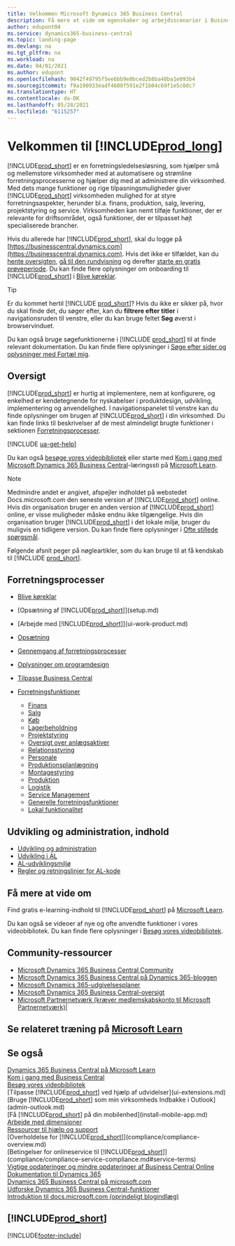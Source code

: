 ```yaml
---
title: Velkommen Microsoft Dynamics 365 Business Central
description: Få mere at vide om egenskaber og arbejdsscenarier i Business Central, som kan hjælpe virksomheder med at styre deres virksomhed, herunder finansiering, produktion, salg, levering, projektstyring, Services og meget mere.
author: edupont04
ms.service: dynamics365-business-central
ms.topic: landing-page
ms.devlang: na
ms.tgt_pltfrm: na
ms.workload: na
ms.date: 04/01/2021
ms.author: edupont
ms.openlocfilehash: 9042f49795f5ee6bb9e0bced2b8ba48ba1e093b4
ms.sourcegitcommit: f9a190933eadf4608f591e2f1b04c69f1e5c0dc7
ms.translationtype: HT
ms.contentlocale: da-DK
ms.lasthandoff: 05/28/2021
ms.locfileid: "6115257"
---
```

# <a name="welcome-to-prod_long"></a>Velkommen til [!INCLUDE[prod_long](includes/prod_long.md)]

[!INCLUDE[prod_short](includes/prod_short.md)] er en forretningsledelsesløsning, som hjælper små og mellemstore virksomheder med at automatisere og strømline forretningsprocesserne og hjælper dig med at administrere din virksomhed. Med dets mange funktioner og rige tilpasningsmuligheder giver [!INCLUDE[prod_short](includes/prod_short.md)] virksomheden mulighed for at styre forretningsaspekter, herunder bl.a. finans, produktion, salg, levering, projektstyring og service. Virksomheden kan nemt tilføje funktioner, der er relevante for driftsområdet, også funktioner, der er tilpasset højt specialiserede brancher.  

Hvis du allerede har [!INCLUDE[prod_short](includes/prod_short.md)], skal du logge på [https://businesscentral.dynamics.com](https://businesscentral.dynamics.com). Hvis det ikke er tilfældet, kan du [hente oversigten](https://dynamics.microsoft.com/business-central/overview/), [gå til den rundvisning](https://dynamics.microsoft.com/en-us/guidedtour/dynamics/business-central/1/1) og derefter [starte en gratis prøveperiode](https://go.microsoft.com/fwlink/?linkid=847861). Du kan finde flere oplysninger om onboarding til [!INCLUDE[prod_short](includes/prod_short.md)] i [Blive køreklar](ui-get-ready-business.md).  

> [!TIP]
> Er du kommet hertil [!INCLUDE [prod_short](includes/prod_short.md)]? Hvis du ikke er sikker på, hvor du skal finde det, du søger efter, kan du **filtrere efter titler** i navigationsruden til venstre, eller du kan bruge feltet **Søg** øverst i browservinduet.  
>
> Du kan også bruge søgefunktionerne i [!INCLUDE [prod_short](includes/prod_short.md)] til at finde relevant dokumentation. Du kan finde flere oplysninger i [Søge efter sider og oplysninger med Fortæl mig](ui-search.md).

## <a name="overview"></a>Oversigt

[!INCLUDE[prod_short](includes/prod_short.md)] er hurtig at implementere, nem at konfigurere, og enkelhed er kendetegnende for nyskabelser i produktdesign, udvikling, implementering og anvendelighed. I navigationspanelet til venstre kan du finde oplysninger om brugen af [!INCLUDE[prod_short](includes/prod_short.md)] i din virksomhed. Du kan finde links til beskrivelser af de mest almindeligt brugte funktioner i sektionen [Forretningsprocesser](#business-processes).  

[!INCLUDE [ua-get-help](includes/ua-get-help.md)]

Du kan også [besøge vores videobibliotek](across-videos.md) eller starte med [Kom i gang med Microsoft Dynamics 365 Business Central](/learn/paths/get-started-dynamics-365-business-central/)-læringssti på [Microsoft Learn](/learn/dynamics365/business-central?WT.mc_id=dyn365bc_landingpage-docs).  

> [!NOTE]
> Medmindre andet er angivet, afspejler indholdet på webstedet Docs.microsoft.com den seneste version af [!INCLUDE[prod_short](includes/prod_short.md)] online. Hvis din organisation bruger en anden version af [!INCLUDE[prod_short](includes/prod_short.md)] online, er visse muligheder måske endnu ikke tilgængelige. Hvis din organisation bruger [!INCLUDE[prod_short](includes/prod_short.md)] i det lokale miljø, bruger du muligvis en tidligere version. Du kan finde flere oplysninger i [Ofte stillede spørgsmål](across-faq.yml).

Følgende afsnit peger på nøgleartikler, som du kan bruge til at få kendskab til [!INCLUDE [prod_short](includes/prod_short.md)].  

## <a name="business-processes"></a>Forretningsprocesser

- [Blive køreklar](ui-get-ready-business.md)
- [Opsætning af [!INCLUDE[prod_short](includes/prod_short.md)]](setup.md)
- [Arbejde med [!INCLUDE[prod_short](includes/prod_short.md)]](ui-work-product.md)
- [Opsætning](admin-setup-and-administration.md)
- [Gennemgang af forretningsprocesser](walkthrough-business-process-walkthroughs.md)
- [Oplysninger om programdesign](design-details-application-design.md)
- [Tilpasse Business Central](ui-customizing-overview.md)
- [Forretningsfunktioner](across-business-functionality.md)

  - [Finans](finance.md)
  - [Salg](sales-manage-sales.md)
  - [Køb](purchasing-manage-purchasing.md)
  - [Lagerbeholdning](inventory-manage-inventory.md)
  - [Projektstyring](projects-manage-projects.md)
  - [Oversigt over anlægsaktiver](fa-manage.md)
  - [Relationsstyring](marketing-relationship-management.md)
  - [Personale](hr-manage-human-resources.md)
  - [Produktionsplanlægning](production-planning.md)
  - [Montagestyring](assembly-assemble-items.md)
  - [Produktion](production-manage-manufacturing.md)
  - [Logistik](warehouse-manage-warehouse.md)
  - [Service Management](service-service.md)
  - [Generelle forretningsfunktioner](ui-across-business-areas.md)
  - [Lokal funktionalitet](about-localization.md)

## <a name="development-and-administration-content"></a>Udvikling og administration, indhold

- [Udvikling og administration](/dynamics365/business-central/dev-itpro/index)
- [Udvikling i AL](/dynamics365/business-central/dev-itpro/developer/devenv-dev-overview)
- [AL-udviklingsmiljø](/dynamics365/business-central/dev-itpro/developer/devenv-reference-overview)
- [Regler og retningslinjer for AL-kode](/dynamics365/business-central/dev-itpro/compliance/apptest-overview)

## <a name="learn"></a>Få mere at vide om

Find gratis e-learning-indhold til [!INCLUDE[prod_short](includes/prod_short.md)] på [Microsoft Learn](/learn/dynamics365/business-central?WT.mc_id=dyn365bc_landingpage-docs).  

Du kan også se videoer af nye og ofte anvendte funktioner i vores videobibliotek. Du kan finde flere oplysninger i [Besøg vores videobibliotek](across-videos.md).  

## <a name="community-resources"></a>Community-ressourcer

- [Microsoft Dynamics 365 Business Central Community](https://community.dynamics.com/business)
- [Microsoft Dynamics 365 Business Central på Dynamics 365-bloggen](https://cloudblogs.microsoft.com/dynamics365/it/product/business-central/)
- [Microsoft Dynamics 365-udgivelsesplaner](/dynamics365/release-plans/)
- [Microsoft Dynamics 365 Business Central-oversigt](https://dynamics.microsoft.com/roadmap/business-central/)
- [Microsoft Partnernetværk \(kræver medlemskabskonto til Microsoft Partnernetværk\)](https://mspartner.microsoft.com/en/us/windows/index.aspx)|  

## <a name="see-related-training-at-microsoft-learn"></a>Se relateret træning på [Microsoft Learn](/learn/dynamics365/business-central?WT.mc_id=dyn365bc_landingpage-docs)

## <a name="see-also"></a>Se også

[Dynamics 365 Business Central på Microsoft Learn](/learn/dynamics365/business-central?WT.mc_id=dyn365bc_landingpage-docs)  
[Kom i gang med Business Central](ui-get-ready-business.md)  
[Besøg vores videobibliotek](across-videos.md)  
[Tilpasse [!INCLUDE[prod_short](includes/prod_short.md)] ved hjælp af udvidelser](ui-extensions.md)  
[Bruge [!INCLUDE[prod_short](includes/prod_short.md)] som min virksomheds Indbakke i Outlook](admin-outlook.md)  
[Få [!INCLUDE[prod_short](includes/prod_short.md)] på din mobilenhed](install-mobile-app.md)  
[Arbejde med dimensioner](finance-dimensions.md)  
[Ressourcer til hjælp og support](product-help-and-support.md)  
[Overholdelse for [!INCLUDE[prod_short](includes/prod_short.md)]](compliance/compliance-overview.md)  
[Betingelser for onlineservice til [!INCLUDE[prod_short](includes/prod_short.md)]](compliance/compliance-service-compliance.md#service-terms)  
[Vigtige opdateringer og mindre opdateringer af Business Central Online](/dynamics365/business-central/dev-itpro/administration/update-rollout-timeline)  
[Dokumentation til Dynamics 365](/dynamics365/)  
[Dynamics 365 Business Central på microsoft.com](https://dynamics.microsoft.com/business-central/overview/)  
[Udforske Dynamics 365 Business Central-funktioner](https://dynamics.microsoft.com/business-central/capabilities/)  
[Introduktion til docs.microsoft.com (oprindeligt blogindlæg)](/teamblog/introducing-docs-microsoft-com)  

## [!INCLUDE[prod_short](includes/free_trial_md.md)]

<!--comment out for 3 days[![RSS Subscription](/dynamics365-release-plan/media/feed-icon.png "RSS Subscription")](https://go.microsoft.com/fwlink/?linkid=2161350) Updates to Dynamics 365 Business Central documentation-->

[!INCLUDE[footer-include](includes/footer-banner.md)]
